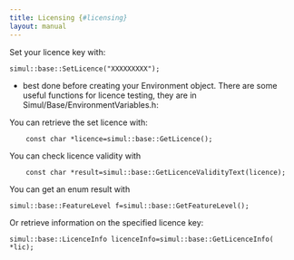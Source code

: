 ```yaml
---
title: Licensing {#licensing}
layout: manual
---
```


Set your licence key with:
		
    simul::base::SetLicence("XXXXXXXXX");

- best done before creating your Environment object.
There are some useful functions for licence testing, they are in Simul/Base/EnvironmentVariables.h:

You can retrieve the set licence with:

        const char *licence=simul::base::GetLicence();

You can check licence validity with

        const char *result=simul::base::GetLicenceValidityText(licence);

You can get an enum result with

    simul::base::FeatureLevel f=simul::base::GetFeatureLevel();
	
Or retrieve information on the specified licence key:

	simul::base::LicenceInfo licenceInfo=simul::base::GetLicenceInfo( *lic);